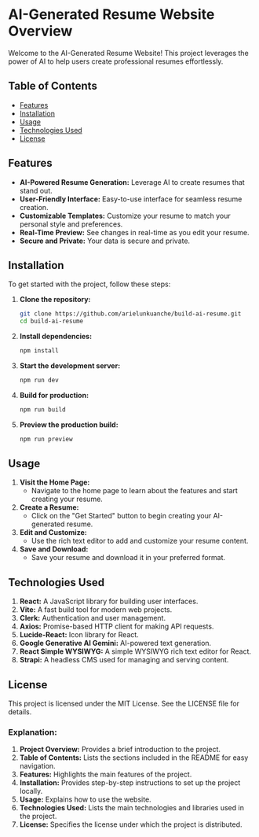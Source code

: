 # AI-Generated Resume Website Overview

Welcome to the AI-Generated Resume Website! This project leverages the power of AI to help users create professional resumes effortlessly.

## Table of Contents

- [Features](#features)
- [Installation](#installation)
- [Usage](#usage)
- [Technologies Used](#technologies-used)
- [License](#license)

## Features

- **AI-Powered Resume Generation:** Leverage AI to create resumes that stand out.
- **User-Friendly Interface:** Easy-to-use interface for seamless resume creation.
- **Customizable Templates:** Customize your resume to match your personal style and preferences.
- **Real-Time Preview:** See changes in real-time as you edit your resume.
- **Secure and Private:** Your data is secure and private.

## Installation

To get started with the project, follow these steps:

1. **Clone the repository:**
   ```bash
   git clone https://github.com/arielunkuanche/build-ai-resume.git
   cd build-ai-resume

2. **Install dependencies:**
   ```bash
   npm install

3. **Start the development server:**
   ```bash
   npm run dev

4. **Build for production:**
   ```bash
   npm run build

5. **Preview the production build:**
   ```bash
   npm run preview

## Usage

1. **Visit the Home Page:**
   - Navigate to the home page to learn about the features and start creating your resume.
2. **Create a Resume:**
   - Click on the "Get Started" button to begin creating your AI-generated resume.
3. **Edit and Customize:**
   - Use the rich text editor to add and customize your resume content.
4. **Save and Download:**
   - Save your resume and download it in your preferred format.

## Technologies Used

1. **React:** A JavaScript library for building user interfaces.
2. **Vite:** A fast build tool for modern web projects.
3. **Clerk:** Authentication and user management.
4. **Axios:** Promise-based HTTP client for making API requests.
5. **Lucide-React:** Icon library for React.
6. **Google Generative AI Gemini:** AI-powered text generation.
7. **React Simple WYSIWYG:** A simple WYSIWYG rich text editor for React.
8. **Strapi:** A headless CMS used for managing and serving content.

## License

This project is licensed under the MIT License. See the LICENSE file for details.

### Explanation:
1. **Project Overview:** Provides a brief introduction to the project.
2. **Table of Contents:** Lists the sections included in the README for easy navigation.
3. **Features:** Highlights the main features of the project.
4. **Installation:** Provides step-by-step instructions to set up the project locally.
5. **Usage:** Explains how to use the website.
6. **Technologies Used:** Lists the main technologies and libraries used in the project.
7. **License:** Specifies the license under which the project is distributed.

